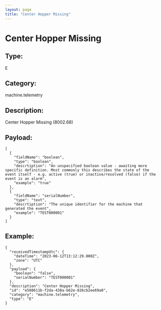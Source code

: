 ```yaml
---
layout: page
title: "Center Hopper Missing"
---
```


# Center Hopper Missing

## Type:

E

## Category:

machine.telemetry

## Description: 

Center Hopper Missing (8002.68)

## Payload:

```
[
  {
    "fieldName": "boolean",
    "type": "boolean",
    "descrtiption": "An unspecified boolean value - awaiting more specific definition. Most commonly this describes the state of the event itself - e.g. active (true) or inactive/resolved (false) if the event is an alarm",
    "example": "true"
  },
  {
    "fieldName": "serialNumber",
    "type": "text",
    "descrtiption": "The unique identifier for the machine that generated the event",
    "example": "TEST000001"
  }
]
```

## Example:

```
{
  "receivedTimestampUtc": {
    "dateTime": "2023-06-12T13:12:29.000Z",
    "zone": "UTC"
  },
  "payload": {
    "boolean": "false",
    "serialNumber": "TEST000001"
  },
  "description": "Center Hopper Missing",
  "id": "e580611b-f2da-438a-b62e-826cb2ee69a0",
  "category": "machine.telemetry",
  "type": "E"
}
```
